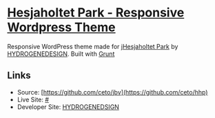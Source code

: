 # [Hesjaholtet Park - Responsive Wordpress Theme](#)

Responsive WordPress theme made for [jHesjaholtet Park](#) by [HYDROGENEDESIGN](http://hydrogene.hu/). Built with [Grunt](http://gruntjs.com/)

## Links

* Source: [https://github.com/ceto/jbv](https://github.com/ceto/hhp)
* Live Site: [#](#/)
* Developer Site: [HYDROGENEDSIGN](http://hydrogene.hu)